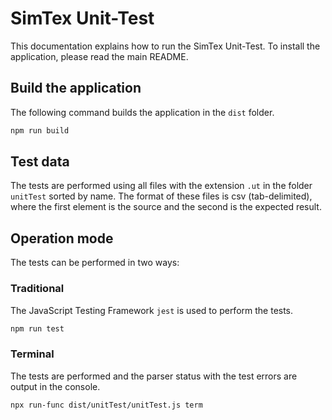 # SimTex Unit-Test

This documentation explains how to run the SimTex Unit-Test.
To install the application, please read the main README.

## Build the application

The following command builds the application in the `dist` folder. 

```bash
npm run build
```

## Test data

The tests are performed using all files with the extension `.ut` in the folder `unitTest` sorted by name.
The format of these files is csv (tab-delimited), where the first element is the source and the second is the expected result.

## Operation mode

The tests can be performed in two ways:

### Traditional

The JavaScript Testing Framework `jest` is used to perform the tests.

```bash
npm run test
```

### Terminal

The tests are performed and the parser status with the test errors are output in the console.

```bash
npx run-func dist/unitTest/unitTest.js term
```

